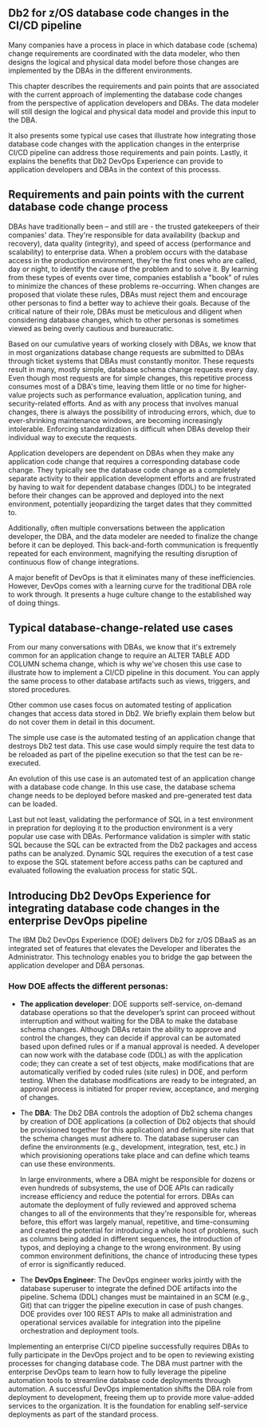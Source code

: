 ## Db2 for z/OS database code changes in the CI/CD pipeline 

Many companies have a process in place in which database code (schema) change requirements are coordinated with the data modeler, who then designs the logical and physical data model before those changes are implemented by the DBAs in the different environments. 

This chapter describes the requirements and pain points that are associated with the current approach of implementing the database code changes from the perspective of application developers and DBAs. The data modeler will still design the logical and physical data model and provide this input to the DBA. 

It also presents some typical use cases that illustrate how integrating those database code changes with the application changes in the enterprise CI/CD pipeline can address those requirements and pain points. Lastly, it explains the benefits that Db2 DevOps Experience can provide to application developers and DBAs in the context of this processs.


## Requirements and pain points with the current database code change process

DBAs have traditionally been – and still are - the trusted gatekeepers of their companies' data. They're responsible for data availability (backup and recovery), data quality (integrity), and speed of access (performance and scalability) to enterprise data. When a problem occurs with the database access in the production environment, they're the first ones who are called, day or night, to identify the cause of the problem and to solve it. By learning from these types of events over time, companies establish a "book" of rules to minimize the chances of these problems re-occurring. When changes are proposed that violate these rules, DBAs must reject them and encourage other personas to find a better way to achieve their goals. Because of the critical nature of their role, DBAs must be meticulous and diligent when considering database changes, which to other personas is sometimes viewed as being overly cautious and bureaucratic.


Based on our cumulative years of working closely with DBAs, we know that in most organizations database change requests are submitted to DBAs through ticket systems that DBAs must constantly monitor. These requests result in many, mostly simple, database schema change requests every day. Even though most requests are for simple changes, this repetitive process consumes most of a DBA's time, leaving them little or no time for higher-value projects such as performance evaluation, application tuning, and security-related efforts. And as with any process that involves manual changes, there is always the possibility of introducing errors, which, due to ever-shrinking maintenance windows, are becoming increasingly intolerable.
Enforcing standardization is difficult when DBAs develop their individual way to execute the requests. 

Application developers are dependent on DBAs when they make any application code change that requires a corresponding database code change. They typically see the database code change as a completely separate activity to their application development efforts and are frustrated by having to wait for dependent database changes (DDL) to be integrated before their changes can be approved and deployed into the next  environment, potentially jeopardizing the target dates that they committed to.

Additionally, often multiple conversations between the application developer, the DBA, and the data modeler are needed to finalize the change before it can be deployed. This back-and-forth communication is frequently repeated for each environment, magnifying the resulting disruption of continuous flow of change integrations.

A major benefit of DevOps is that it eliminates many of these inefficiencies. However, DevOps comes with a learning curve for the traditional DBA role to work through. It presents a huge culture change to the established way of doing things.


## Typical database-change-related use cases 

From our many conversations with DBAs, we know that it's extremely common for an application change to require an ALTER TABLE ADD COLUMN schema change, which is why we've chosen this use case to illustrate how to implement a CI/CD pipeline in this document.
You can apply the same process to other database artifacts such as views, triggers, and stored procedures.

Other common use cases focus on automated testing of application changes that access data stored in Db2. We briefly explain them below but do not cover them in detail in this document.

The simple use case is the automated testing of an application change that destroys Db2 test data. This use case would simply require the test data to be reloaded as part of the pipeline execution so that the test can be re-executed.

An evolution of this use case is an automated test of an application change with a database code change. In this use case, the database schema change needs to be deployed before masked and pre-generated test data can be loaded.

Last but not least, validating the performance of SQL in a test environment in prepration for deploying it to the production environment is a very popular use case with DBAs. Performance validation is simpler with static SQL because the SQL can be extracted from the Db2 packages and access paths can be analyzed. Dynamic SQL requires the execution of a test case to expose the SQL statement before access paths can be captured and evaluated following the evaluation process for static SQL.


## Introducing Db2 DevOps Experience for integrating database code changes in the enterprise DevOps pipeline

The IBM Db2 DevOps Experience (DOE) delivers Db2 for z/OS DBaaS as an integrated set of features that elevates the Developer and liberates the Administrator. This technology enables you to bridge the gap between the application developer and DBA personas.  

### How DOE affects the different personas:

- **The application developer**: DOE supports self-service, on-demand database operations so that the developer’s sprint can proceed without interruption and without waiting for the DBA to make the database schema changes. Although DBAs retain the ability to approve and control the changes, they can decide if approval can be automated based upon defined rules or if a manual approval is needed. A developer can now work with the database code (DDL) as with the application code; they can create a set of test objects, make modifications that are automatically verified by coded rules (site rules) in DOE, and perform testing. When the database modifications are ready to be integrated, an approval process is initiated for proper review, acceptance, and merging of changes.


- The **DBA**: The Db2 DBA controls the adoption of Db2 schema changes by creation of DOE applications (a collection of Db2 objects that should be provisioned together for this application) and defining site rules that the schema changes must adhere to. The database superuser can define the environments (e.g., development, integration, test, etc.) in which provisioning operations take place and can define which teams can use these environments.

   In large environments, where a DBA might be responsible for dozens or even hundreds of subsystems, the use of DOE APIs can radically increase efficiency and reduce the potential for errors. DBAs can automate the deployment of fully reviewed and approved schema changes to all of the environments that they're responsible for, whereas before, this effort was largely manual, repetitive, and time-consuming and created the potential for introducing a whole host of problems, such as columns being added in different sequences, the introduction of typos, and deploying a change to the wrong environment. By using common environment definitions, the chance of introducing these types of error is significantly reduced.

- The **DevOps Engineer**: The DevOps engineer works jointly with the database superuser to integrate the defined DOE artifacts into the pipeline. Schema (DDL) changes must be maintained in an SCM (e.g., Git) that can trigger the pipeline execution in case of push changes. DOE provides over 100 REST APIs to make all administration and operational services available for integration into the pipeline orchestration and deployment tools.

Implementing an enterprise CI/CD pipeline successfully requires DBAs to fully participate in the DevOps project and to be open to reviewing existing processes for changing database code. 
The DBA must partner with the enterprise DevOps team to learn how to fully leverage the pipeline automation tools to streamline database code deployments through automation.
A successful DevOps implementation shifts the DBA role from deployment to development, freeing them up to provide more value-added services to the organization. It is the foundation for enabling self-service deployments as part of the standard process. 
